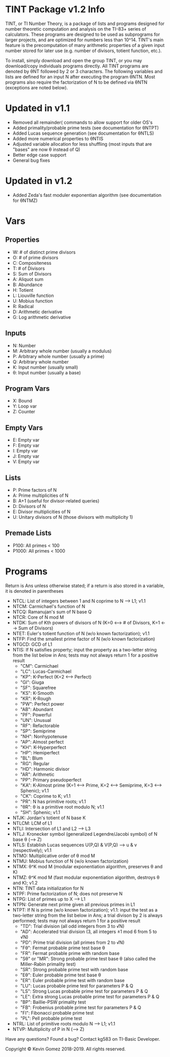 # TINT Package v1.2 Info

TINT, or TI Number Theory, is a package of lists and programs designed for number theoretic computation and analysis on the TI-83+ series of calculators.
These programs are designed to be used as subprograms for larger projects, and are optimized for numbers less than 10^14.
TINT's main feature is the precomputation of many arithmetic properties of a given input number stored for later use (e.g. number of divisors, totient function, etc.).

To install, simply download and open the group TINT, or you may download/copy individuals programs directly.
All TINT programs are denoted by θNT followed by 2 or 3 characters.
The following variables and lists are defined for an input N after executing the program θNTN.
Most programs also require the factorization of N to be defined via θNTN (exceptions are noted below).

# Updated in v1.1
* Removed all remainder( commands to allow support for older OS's
* Added primality/probable prime tests (see documentation for θNTPT)
* Added Lucas sequence generation (see documentation for θNTLS)
* Added more numerical properties to θNTIS
* Adjusted variable allocation for less shuffling (most inputs that are "bases" are now θ instead of Q)
* Better edge case support
* General bug fixes

# Updated in v1.2
* Added Zeda's fast moduler exponentian algorithm (see documentation for θNTMZ)

# Vars
## Properties
* W: # of distinct prime divisors
* O: # of prime divisors
* C: Compositeness
* T: # of Divisors
* S: Sum of Divisors
* A: Aliquot sum
* B: Abundance
* H: Totient
* L: Liouville function
* U: Mobius function
* R: Radical
* D: Arithmetic derivative
* G: Log arithmetic derivative

## Inputs
* N: Number
* M: Arbitrary whole number (usually a modulus)
* P: Arbitrary whole number (usually a prime)
* Q: Arbitrary whole number
* K: Input number (usually small)
* θ: Input number (usually a base)

## Program Vars
* X: Bound
* Y: Loop var
* Z: Counter

## Empty Vars
* E: Empty var
* F: Empty var
* I: Empty var
* J: Empty var
* V: Empty var

## Lists
* P: Prime factors of N
* A: Prime multiplicities of N
* B: A+1 (useful for divisor-related queries)
* D: Divisors of N
* E: Divisor multiplicities of N
* U: Unitary divisors of N (those divisors with multiplicity 1)

## Premade Lists
* P100: All primes < 100
* P1000: All primes < 1000

# Programs
Return is Ans unless otherwise stated; if a return is also stored in a variable, it is denoted in parentheses
* NTCL: List of integers between 1 and N coprime to N --> L1; v1.1
* NTCM: Carmichael's function of N
* NTCQ: Ramanujan's sum of N base Q
* NTCR: Core of N mod M
* NTDK: Sum of Kth powers of divisors of N (K=0 <--> # of Divisors, K=1 <--> Sum of Divisors)
* NTET: Euler's totient function of N (w/o known factorization); v1.1
* NTFP: Find the smallest prime factor of N (w/o known factorization)
* NTGCD: GCD of L1
* NTIS: If N satisfies property; input the property as a two-letter string from the list below in Ans; tests may not always return 1 for a positive result
  * "CM": Carmichael
  * "LC": Lucas-Carmichael
  * "KP": K-Perfect (K=2 <--> Perfect)
  * "GI": Giuga
  * "SF": Squarefree
  * "KS": K-Smooth
  * "KR": K-Rough
  * "PW": Perfect power
  * "AB": Abundant
  * "PF": Powerful
  * "UN": Unusual
  * "RF": Refactorable
  * "SP": Semiprime
  * "NH": Nonhypotenuse
  * "AP": Almost perfect
  * "KH": K-Hyperperfect
  * "HP": Hemiperfect
  * "BL": Blum
  * "RG": Regular
  * "HD": Harmonic divisor
  * "AR": Arithmetic
  * "PP": Primary pseudoperfect
  * "KA": K-Almost prime (K=1 <--> Prime, K=2 <--> Semiprime, K=3 <--> Sphenic); v1.1
  * "CK": Coprime to K; v1.1
  * "PR": N has primitive roots; v1.1
  * "θR": θ is a primitive root modulo N; v1.1
  * "SH": Sphenic; v1.1
* NTJK: Jordan's totient of N base K
* NTLCM: LCM of L1
* NTLI: Intersection of L1 and L2 --> L3
* NTLJ: Kronecker symbol (generalized Legendre/Jacobi symbol) of N base θ (--> Z)
* NTLS: Establish Lucas sequences U(P,Q) & V(P,Q) --> u & v (respectively); v1.1
* NTMO: Multiplicative order of θ mod M
* NTMU: Mobius function of N (w/o known factorization)
* NTMX: θ^K mod M (modular exponentiation algorithm, preserves θ and K)
* NTMZ: θ^K mod M (fast modular exponentiation algorithm, destroys θ and K); v1.2
* NTN: TINT data initialization for N
* NTPF: Prime factorization of N; does not preserve N
* NTPG: List of primes up to X --> L1
* NTPN: Generate next prime given all previous primes in L1
* NTPT: If N is prime (w/o known factorization); v1.1: input the test as a two-letter string from the list below in Ans; a trial divison by 2 is always performed; tests may not always return 1 for a positive result
  * "TD": Trial division (all odd integers from 3 to √N)
  * "AD": Accelerated trial division (3, all integers ±1 mod 6 from 5 to √N)
  * "PD": Prime trial division (all primes from 2 to √N)
  * "Fθ": Fermat probable prime test base θ
  * "FR": Fermat probable prime with random base
  * "Sθ" or "MR": Strong probable prime test base θ (also called the Miller-Rabin primality test)
  * "SR": Strong probable prime test with random base
  * "Eθ": Euler probable prime test base θ
  * "ER": Euler probable prime test with random base
  * "LU": Lucas probable prime test for parameters P & Q
  * "LS": Strong Lucas probable prime test for parameters P & Q
  * "LE": Extra strong Lucas probable prime test for parameters P & Q
  * "BP": Baillie-PSW primality test
  * "FB": Frobenius probable prime test for parameters P & Q
  * "FI": Fibonacci probable prime test
  * "PL": Pell probable prime test
* NTRL: List of primitive roots modulo N --> L1; v1.1
* NTVP: Multiplicity of P in N (--> Z)

Have any questions? Found a bug?
Contact kg583 on TI-Basic Developer.

Copyright © Kevin Gomez 2018-2019. All rights reserved.
